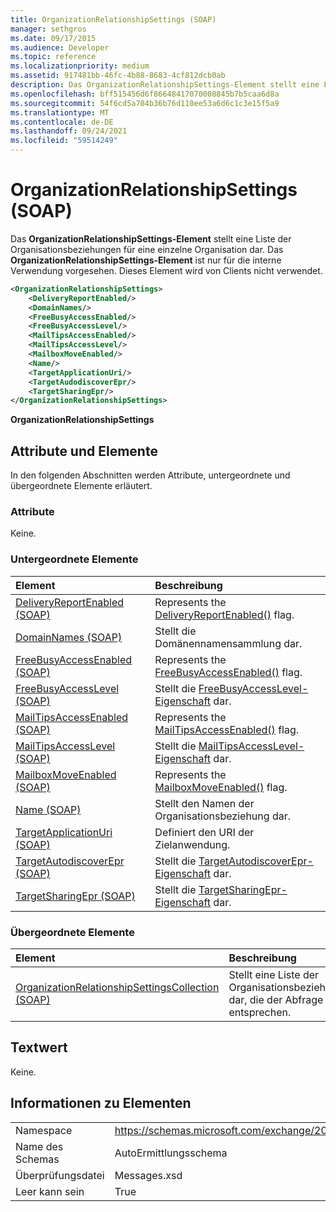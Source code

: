 ```yaml
---
title: OrganizationRelationshipSettings (SOAP)
manager: sethgros
ms.date: 09/17/2015
ms.audience: Developer
ms.topic: reference
ms.localizationpriority: medium
ms.assetid: 917481bb-46fc-4b88-8683-4cf812dcb0ab
description: Das OrganizationRelationshipSettings-Element stellt eine Liste der Organisationsbeziehungen für eine einzelne Organisation dar. Das OrganizationRelationshipSettings-Element ist nur für die interne Verwendung vorgesehen. Dieses Element wird von Clients nicht verwendet.
ms.openlocfilehash: bff515456d6f86648417070008845b7b5caa6d8a
ms.sourcegitcommit: 54f6cd5a704b36b76d110ee53a6d6c1c3e15f5a9
ms.translationtype: MT
ms.contentlocale: de-DE
ms.lasthandoff: 09/24/2021
ms.locfileid: "59514249"
---
```

# <a name="organizationrelationshipsettings-soap"></a>OrganizationRelationshipSettings (SOAP)

Das **OrganizationRelationshipSettings-Element** stellt eine Liste der Organisationsbeziehungen für eine einzelne Organisation dar. Das **OrganizationRelationshipSettings-Element** ist nur für die interne Verwendung vorgesehen. Dieses Element wird von Clients nicht verwendet. 
  
```XML
<OrganizationRelationshipSettings>
    <DeliveryReportEnabled/>
    <DomainNames/>
    <FreeBusyAccessEnabled/>
    <FreeBusyAccessLevel/>
    <MailTipsAccessEnabled/>
    <MailTipsAccessLevel/>
    <MailboxMoveEnabled/>
    <Name/>
    <TargetApplicationUri/>
    <TargetAudodiscoverEpr/>
    <TargetSharingEpr/>
</OrganizationRelationshipSettings>
```

 **OrganizationRelationshipSettings**
## <a name="attributes-and-elements"></a>Attribute und Elemente

In den folgenden Abschnitten werden Attribute, untergeordnete und übergeordnete Elemente erläutert.
  
### <a name="attributes"></a>Attribute

Keine.
  
### <a name="child-elements"></a>Untergeordnete Elemente

|**Element**|**Beschreibung**|
|:-----|:-----|
|[DeliveryReportEnabled (SOAP)](deliveryreportenabled-soap.md) <br/> |Represents the [DeliveryReportEnabled()](https://msdn.microsoft.com/library/Microsoft.Exchange.SoapWebClient.AutoDiscover.OrganizationRelationshipSettings.DeliveryReportEnabled.aspx) flag.  <br/> |
|[DomainNames (SOAP)](domainnames-soap.md) <br/> |Stellt die Domänennamensammlung dar.  <br/> |
|[FreeBusyAccessEnabled (SOAP)](freebusyaccessenabled-soap.md) <br/> |Represents the [FreeBusyAccessEnabled()](https://msdn.microsoft.com/library/Microsoft.Exchange.SoapWebClient.AutoDiscover.OrganizationRelationshipSettings.FreeBusyAccessEnabled.aspx) flag.  <br/> |
|[FreeBusyAccessLevel (SOAP)](freebusyaccesslevel-soap.md) <br/> |Stellt die [FreeBusyAccessLevel-Eigenschaft](https://msdn.microsoft.com/library/Microsoft.Exchange.Data.Directory.SystemConfiguration.OrganizationRelationship.FreeBusyAccessLevel.aspx) dar.  <br/> |
|[MailTipsAccessEnabled (SOAP)](mailtipsaccessenabled-soap.md) <br/> |Represents the [MailTipsAccessEnabled()](https://msdn.microsoft.com/library/Microsoft.Exchange.SoapWebClient.AutoDiscover.OrganizationRelationshipSettings.MailTipsAccessEnabled.aspx) flag.  <br/> |
|[MailTipsAccessLevel (SOAP)](mailtipsaccesslevel-soap.md) <br/> |Stellt die [MailTipsAccessLevel-Eigenschaft](https://msdn.microsoft.com/library/Microsoft.Exchange.Data.Directory.SystemConfiguration.OrganizationRelationship.MailTipsAccessLevel.aspx) dar.  <br/> |
|[MailboxMoveEnabled (SOAP)](mailboxmoveenabled-soap.md) <br/> |Represents the [MailboxMoveEnabled()](https://msdn.microsoft.com/library/Microsoft.Exchange.SoapWebClient.AutoDiscover.OrganizationRelationshipSettings.MailboxMoveEnabled.aspx) flag.  <br/> |
|[Name (SOAP)](name-soap.md) <br/> |Stellt den Namen der Organisationsbeziehung dar.  <br/> |
|[TargetApplicationUri (SOAP)](targetapplicationuri-soap.md) <br/> |Definiert den URI der Zielanwendung.  <br/> |
|[TargetAutodiscoverEpr (SOAP)](targetautodiscoverepr-soap.md) <br/> |Stellt die [TargetAutodiscoverEpr-Eigenschaft](https://msdn.microsoft.com/library/Microsoft.Exchange.Data.Directory.SystemConfiguration.OrganizationRelationship.TargetAutodiscoverEpr.aspx) dar.  <br/> |
|[TargetSharingEpr (SOAP)](targetsharingepr-soap.md) <br/> |Stellt die [TargetSharingEpr-Eigenschaft](https://msdn.microsoft.com/library/Microsoft.Exchange.Data.Directory.SystemConfiguration.OrganizationRelationship.TargetSharingEpr.aspx) dar.  <br/> |
   
### <a name="parent-elements"></a>Übergeordnete Elemente

|**Element**|**Beschreibung**|
|:-----|:-----|
|[OrganizationRelationshipSettingsCollection (SOAP)](organizationrelationshipsettingscollection-soap.md) <br/> |Stellt eine Liste der Organisationsbeziehungen dar, die der Abfrage entsprechen.  <br/> |
   
## <a name="text-value"></a>Textwert

Keine.
  
## <a name="element-information"></a>Informationen zu Elementen

|||
|:-----|:-----|
|Namespace  <br/> |https://schemas.microsoft.com/exchange/2010/Autodiscover  <br/> |
|Name des Schemas  <br/> |AutoErmittlungsschema  <br/> |
|Überprüfungsdatei  <br/> |Messages.xsd  <br/> |
|Leer kann sein  <br/> |True  <br/> |
   

